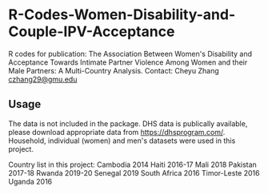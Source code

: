 # R-Codes-Women-Disability-and-Couple-IPV-Acceptance
R codes for publication: The Association Between Women's Disability and Acceptance Towards Intimate Partner Violence Among Women and their Male Partners: A Multi-Country Analysis. Contact: Cheyu Zhang czhang29@gmu.edu

## Usage
The data is not included in the package. DHS data is publically available, please download appropriate data from https://dhsprogram.com/. Household, individual (women) and men's datasets were used in this project. 

Country list in this project:
Cambodia 2014
Haiti 2016-17
Mali 2018
Pakistan 2017-18
Rwanda 2019-20
Senegal 2019
South Africa 2016
Timor-Leste 2016
Uganda 2016
